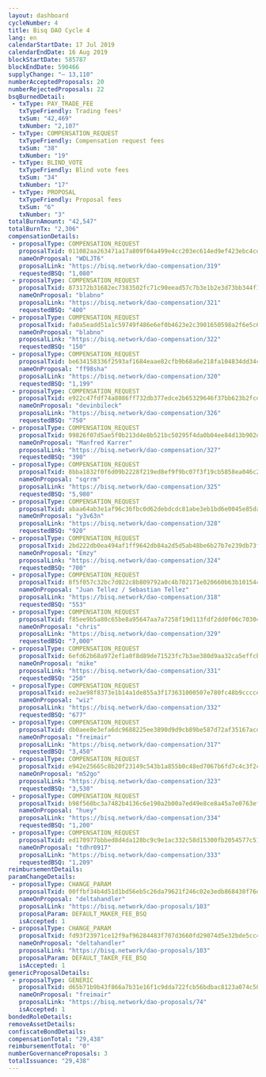 ```yaml
---
layout: dashboard
cycleNumber: 4
title: Bisq DAO Cycle 4
lang: en
calendarStartDate: 17 Jul 2019
calendarEndDate: 16 Aug 2019
blockStartDate: 585787
blockEndDate: 590466
supplyChange: "— 13,110"
numberAcceptedProposals: 20
numberRejectedProposals: 22
bsqBurnedDetail:
 - txType: PAY_TRADE_FEE
   txTypeFriendly: Trading fees²
   txSum: "42,469"
   txNumber: "2,107"
 - txType: COMPENSATION_REQUEST
   txTypeFriendly: Compensation request fees
   txSum: "38"
   txNumber: "19"
 - txType: BLIND_VOTE
   txTypeFriendly: Blind vote fees
   txSum: "34"
   txNumber: "17"
 - txType: PROPOSAL
   txTypeFriendly: Proposal fees
   txSum: "6"
   txNumber: "3"
totalBurnAmount: "42,547"
totalBurnTx: "2,306"
compensationDetails: 
 - proposalType: COMPENSATION_REQUEST
   proposalTxid: 011082aa263471a17a809f04a499e4cc203ec614ed9ef423ebc4cdad70352a0c
   nameOnProposal: "WDLJT6"
   proposalLink: "https://bisq.network/dao-compensation/319"
   requestedBSQ: "1,080"
 - proposalType: COMPENSATION_REQUEST
   proposalTxid: 873172b31682ec7383502fc71c90eead57c7b3e1b2e3d73bb344f1031214ed94
   nameOnProposal: "blabno"
   proposalLink: "https://bisq.network/dao-compensation/321"
   requestedBSQ: "400"
 - proposalType: COMPENSATION_REQUEST
   proposalTxid: fa0a5eadd51a1c59749f486e6ef0b4623e2c3901650598a2f6e5c69c1705a7ee
   nameOnProposal: "blabno"
   proposalLink: "https://bisq.network/dao-compensation/322"
   requestedBSQ: "150"
 - proposalType: COMPENSATION_REQUEST
   proposalTxid: be634158336f2593af1684eaae82cfb9b68a6e218fa104834dd34c529ae5b68a
   nameOnProposal: "ff98sha"
   proposalLink: "https://bisq.network/dao-compensation/320"
   requestedBSQ: "1,199"
 - proposalType: COMPENSATION_REQUEST
   proposalTxid: e922c47fdf74a8086ff732db377edce2b65329646f37bb623b2fcd56c5dac24b
   nameOnProposal: "devinbileck"
   proposalLink: "https://bisq.network/dao-compensation/326"
   requestedBSQ: "750"
 - proposalType: COMPENSATION_REQUEST
   proposalTxid: 99826f07d5ae5f0b213d4e8b521bc50295f4da0b04ee84d13b902df8d11ccdca
   nameOnProposal: "Manfred Karrer"
   proposalLink: "https://bisq.network/dao-compensation/327"
   requestedBSQ: "390"
 - proposalType: COMPENSATION_REQUEST
   proposalTxid: 8bba1832f0f6d09b2228f219ed8ef9f9bc07f3f19cb5858ea046c21654b4bbf4
   nameOnProposal: "sqrrm"
   proposalLink: "https://bisq.network/dao-compensation/325"
   requestedBSQ: "5,980"
 - proposalType: COMPENSATION_REQUEST
   proposalTxid: abaa64ab3e1af96c36fbc0d62debdcdc81abe3eb1bd6e0045e85da8d6e1ab9c7
   nameOnProposal: "y3v63n"
   proposalLink: "https://bisq.network/dao-compensation/328"
   requestedBSQ: "920"
 - proposalType: COMPENSATION_REQUEST
   proposalTxid: 2bd222db0ea494af1ff9642db84a2d5d5ab48be6b27b7e239db73fe776cf76da
   nameOnProposal: "Emzy"
   proposalLink: "https://bisq.network/dao-compensation/324"
   requestedBSQ: "700"
 - proposalType: COMPENSATION_REQUEST
   proposalTxid: 8f5f057c32bc7d022c8b809792a0c4b702171e020660b63b10154491bcba364b
   nameOnProposal: "Juan Tellez / Sebastian Tellez"
   proposalLink: "https://bisq.network/dao-compensation/318"
   requestedBSQ: "553"
 - proposalType: COMPENSATION_REQUEST
   proposalTxid: f85ee9b5a80c65be8a95647aa7a7258f19d113fdf2dd0f06c703044d6d91dc79
   nameOnProposal: "chris"
   proposalLink: "https://bisq.network/dao-compensation/329"
   requestedBSQ: "7,000"
 - proposalType: COMPENSATION_REQUEST
   proposalTxid: 6efd62b68a972ef1a0f8d89de71523fc7b3ae380d9aa32ca5effcb40bc6b127f
   nameOnProposal: "mike"
   proposalLink: "https://bisq.network/dao-compensation/331"
   requestedBSQ: "250"
 - proposalType: COMPENSATION_REQUEST
   proposalTxid: ee2ae98f8373e1b14a1de855a3f173631000507e780fc48b9cccce1af116e86a
   nameOnProposal: "wiz"
   proposalLink: "https://bisq.network/dao-compensation/332"
   requestedBSQ: "677"
 - proposalType: COMPENSATION_REQUEST
   proposalTxid: db0aee8e3efa6dc9688225ee3890d9d9cb89be587d72af35167acdf1799fa867
   nameOnProposal: "freimair"
   proposalLink: "https://bisq.network/dao-compensation/317"
   requestedBSQ: "3,450"
 - proposalType: COMPENSATION_REQUEST
   proposalTxid: e942e25665c8b20f23149c543b1a855b0c48ed7067b6fd7c4c3f2caffd12a314
   nameOnProposal: "m52go"
   proposalLink: "https://bisq.network/dao-compensation/323"
   requestedBSQ: "3,530"
 - proposalType: COMPENSATION_REQUEST
   proposalTxid: b98f560bc3a7482b4136c6e190a2b00a7ed49e8ce8a45a7e0763ef6dee0c042b
   nameOnProposal: "huey"
   proposalLink: "https://bisq.network/dao-compensation/334"
   requestedBSQ: "1,200"
 - proposalType: COMPENSATION_REQUEST
   proposalTxid: ed170977bbbed8d4da128bc9c9e1ac332c58d15300fb2054577c5184ac8aa90d
   nameOnProposal: "tdhr0917"
   proposalLink: "https://bisq.network/dao-compensation/333"
   requestedBSQ: "1,209"
reimbursementDetails: 
paramChangeDetails: 
 - proposalType: CHANGE_PARAM
   proposalTxid: 00ffbf34b4d51d1bd56eb5c26da79621f246c02e3edb868430f76d2474f18c39
   nameOnProposal: "deltahandler"
   proposalLink: "https://bisq.network/dao-proposals/103"
   proposalParam: DEFAULT_MAKER_FEE_BSQ
   isAccepted: 1
 - proposalType: CHANGE_PARAM
   proposalTxid: fd93f23971ce12f9af96284483f707d3660fd29074d5e32bde5cc419c21c2e84
   nameOnProposal: "deltahandler"
   proposalLink: "https://bisq.network/dao-proposals/103"
   proposalParam: DEFAULT_TAKER_FEE_BSQ
   isAccepted: 1
genericProposalDetails: 
 - proposalType: GENERIC
   proposalTxid: d65b71b9b43f866a7b31e16f1c9dda722fcb56bdbac8123a074c50056d20f808
   nameOnProposal: "freimair"
   proposalLink: "https://bisq.network/dao-proposals/74"
   isAccepted: 1
bondedRoleDetails: 
removeAssetDetails: 
confiscateBondDetails: 
compensationTotal: "29,438"
reimbursementTotal: "0"
numberGovernanceProposals: 3
totalIssuance: "29,438"
---
```

